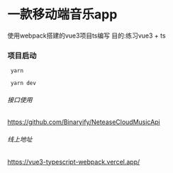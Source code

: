 # 一款移动端音乐app

使用webpack搭建的vue3项目ts编写 目的:练习vue3 + ts

### 项目启动
```
 yarn
```
```
 yarn dev
```

###### 接口使用
https://github.com/Binaryify/NeteaseCloudMusicApi

###### 线上地址

https://vue3-typescript-webpack.vercel.app/